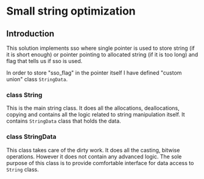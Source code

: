 # Small string optimization

## Introduction
This solution implements sso where single pointer is used to store string (if it is short enough) or pointer pointing to allocated string (if it is too long) and flag that tells us if sso is used.

In order to store "sso_flag" in the pointer itself I have defined "custom union" class `StringData`. 

### class String
This is the main string class. It does all the allocations, deallocations, copying and contains all the logic related to string manipulation itself.
It contains `StringData` class that holds the data.

### class StringData
This class takes care of the dirty work. It does all the casting, bitwise operations.
However it does not contain any advanced logic. The sole purpose of this class is to provide comfortable interface for data access to `String` class. 



